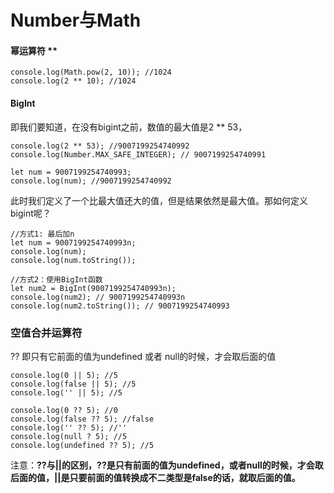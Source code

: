 
# Number与Math





#### 幂运算符 **

```
console.log(Math.pow(2, 10)); //1024
console.log(2 ** 10); //1024
```


#### BigInt
即我们要知道，在没有bigint之前，数值的最大值是2 ** 53，

```
console.log(2 ** 53); //9007199254740992
console.log(Number.MAX_SAFE_INTEGER); // 9007199254740991

let num = 9007199254740993;
console.log(num); //9007199254740992 

```
此时我们定义了一个比最大值还大的值，但是结果依然是最大值。那如何定义bigint呢？

```
//方式1: 最后加n
let num = 9007199254740993n;
console.log(num);
console.log(num.toString());

//方式2：使用BigInt函数
let num2 = BigInt(9007199254740993n);
console.log(num2); // 9007199254740993n
console.log(num2.toString()); // 9007199254740993
```

### 空值合并运算符

?? 即只有它前面的值为undefined 或者 null的时候，才会取后面的值

```
console.log(0 || 5); //5
console.log(false || 5); //5
console.log('' || 5); //5

console.log(0 ?? 5); //0
console.log(false ?? 5); //false
console.log('' ?? 5); //''
console.log(null ? 5); //5
console.log(undefined ?? 5); //5
```
注意：**??与||的区别，??是只有前面的值为undefined，或者null的时候，才会取后面的值，||是只要前面的值转换成不二类型是false的话，就取后面的值。**

